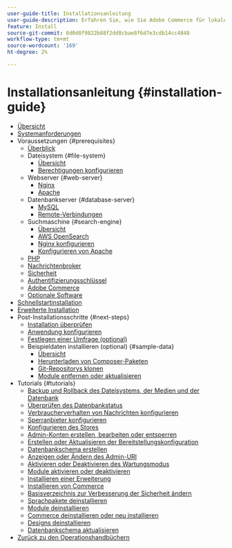 ```yaml
---
user-guide-title: Installationsanleitung
user-guide-description: Erfahren Sie, wie Sie Adobe Commerce für lokale Bereitstellungen installieren.
feature: Install
source-git-commit: 8d0d8f9822b88f2dd8cbae8f6d7e3cdb14cc4848
workflow-type: tm+mt
source-wordcount: '169'
ht-degree: 2%

---
```



# Installationsanleitung {#installation-guide}

- [Übersicht](overview.md)
- [Systemanforderungen](system-requirements.md)
- Voraussetzungen {#prerequisites}
   - [Überblick](prerequisites/overview.md)
   - Dateisystem {#file-system}
      - [Übersicht](prerequisites/file-system/overview.md)
      - [Berechtigungen konfigurieren](prerequisites/file-system/configure-permissions.md)
   - Webserver {#web-server}
      - [Nginx](prerequisites/web-server/nginx.md)
      - [Apache](prerequisites/web-server/apache.md)
   - Datenbankserver {#database-server}
      - [MySQL](prerequisites/database/mysql.md)
      - [Remote-Verbindungen](prerequisites/database/mysql-remote.md)
   - Suchmaschine {#search-engine}
      - [Übersicht](prerequisites/search-engine/overview.md)
      - [AWS OpenSearch](prerequisites/search-engine/aws-opensearch.md)
      - [Nginx konfigurieren](prerequisites/search-engine/configure-nginx.md)
      - [Konfigurieren von Apache](prerequisites/search-engine/configure-apache.md)
   - [PHP](prerequisites/php-settings.md)
   - [Nachrichtenbroker](prerequisites/rabbitmq.md)
   - [Sicherheit](prerequisites/security.md)
   - [Authentifizierungsschlüssel](prerequisites/authentication-keys.md)
   - [Adobe Commerce](prerequisites/commerce.md)
   - [Optionale Software](prerequisites/optional-software.md)
- [Schnellstartinstallation](composer.md)
- [Erweiterte Installation](advanced.md)
- Post-Installationsschritte {#next-steps}
   - [Installation überprüfen](next-steps/verify.md)
   - [Anwendung konfigurieren](next-steps/configuration.md)
   - [Festlegen einer Umfrage (optional)](next-steps/set-umask.md)
   - Beispieldaten installieren (optional) {#sample-data}
      - [Übersicht](sample-data/overview.md)
      - [Herunterladen von Composer-Paketen](sample-data/composer-packages.md)
      - [Git-Repositorys klonen](sample-data/git-repositories.md)
      - [Module entfernen oder aktualisieren](sample-data/remove-or-update.md)
- Tutorials {#tutorials}
   - [Backup und Rollback des Dateisystems, der Medien und der Datenbank](tutorials/backup.md)
   - [Überprüfen des Datenbankstatus](tutorials/database-status.md)
   - [Verbraucherverhalten von Nachrichten konfigurieren](tutorials/message-consumers.md)
   - [Sperranbieter konfigurieren](tutorials/lock-provider.md)
   - [Konfigurieren des Stores](tutorials/store.md)
   - [Admin-Konten erstellen, bearbeiten oder entsperren](tutorials/admin.md)
   - [Erstellen oder Aktualisieren der Bereitstellungskonfiguration](tutorials/deployment.md)
   - [Datenbankschema erstellen](tutorials/database.md)
   - [Anzeigen oder Ändern des Admin-URI](tutorials/admin-uri.md)
   - [Aktivieren oder Deaktivieren des Wartungsmodus](tutorials/maintenance-mode.md)
   - [Module aktivieren oder deaktivieren](tutorials/manage-modules.md)
   - [Installieren einer Erweiterung](tutorials/extensions.md)
   - [Installieren von Commerce](tutorials/install.md)
   - [Basisverzeichnis zur Verbesserung der Sicherheit ändern](tutorials/docroot.md)
   - [Sprachpakete deinstallieren](tutorials/language-packages.md)
   - [Module deinstallieren](tutorials/uninstall-modules.md)
   - [Commerce deinstallieren oder neu installieren](tutorials/uninstall.md)
   - [Designs deinstallieren](tutorials/themes.md)
   - [Datenbankschema aktualisieren](tutorials/database-upgrade.md)
- [Zurück zu den Operationshandbüchern](https://experienceleague.adobe.com/docs/commerce-operations/operational-guides/home.html)
